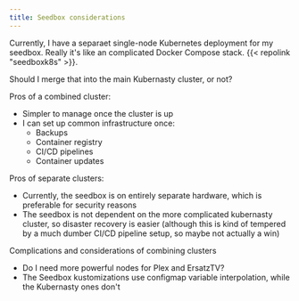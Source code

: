 ```yaml
---
title: Seedbox considerations
---
```


Currently, I have a separaet single-node Kubernetes deployment for my seedbox.
Really it's like an complicated Docker Compose stack.
{{< repolink "seedboxk8s" >}}.

Should I merge that into the main Kubernasty cluster, or not?

Pros of a combined cluster:

* Simpler to manage once the cluster is up
* I can set up common infrastructure once:
  * Backups
  * Container registry
  * CI/CD pipelines
  * Container updates

Pros of separate clusters:

* Currently, the seedbox is on entirely separate hardware, which is preferable for security reasons
* The seedbox is not dependent on the more complicated kubernasty cluster,
  so disaster recovery is easier
  (although this is kind of tempered by a much dumber CI/CD pipeline setup, so maybe not actually a win)

Complications and considerations of combining clusters

* Do I need more powerful nodes for Plex and ErsatzTV?
* The Seedbox kustomizations use configmap variable interpolation, while the Kubernasty ones don't
